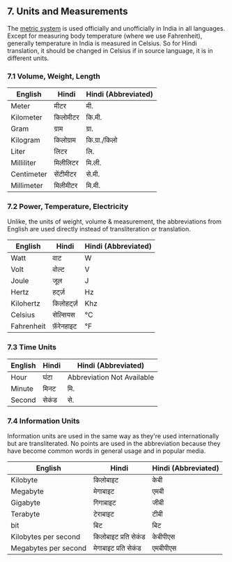 ## 7. Units and Measurements

The [metric system](https://en.wikipedia.org/wiki/Metric_system) is used officially and unofficially in India in all languages. Except for measuring body temperature (where we use Fahrenheit), generally temperature in India is measured in Celsius. So for Hindi translation, it should be changed in Celsius if in source language, it is in different units.

### 7.1 Volume, Weight, Length

| English | Hindi | Hindi (Abbreviated) |
| ------- | ----- | ------------------- |
| Meter | मीटर | मी. |
| Kilometer | किलोमीटर | कि.मी. |
| Gram | ग्राम | ग्रा. |
| Kilogram | किलोग्राम | कि.ग्रा./किलो |
| Liter | लिटर | लि. |
| Milliliter | मिलीलिटर | मि.ली. |
| Centimeter | सेंटीमीटर | से.मी. |
| Millimeter | मिलीमीटर | मि.मी. |

### 7.2 Power, Temperature, Electricity

Unlike, the units of weight, volume & measurement, the abbreviations from English are used directly instead of transliteration or translation.

| English | Hindi | Hindi (Abbreviated) |
| ------- | ----- | ------------------- |
| Watt | वाट | W |
| Volt | वोल्ट | V |
| Joule | जूल | J |
| Hertz | हर्ट्ज़ | Hz |
| Kilohertz | किलोहर्ट्ज़ | Khz |
| Celsius | सेल्सियस | °С |
| Fahrenheit | फ़ॅरेनहाइट | °F |

### 7.3 Time Units

| English | Hindi | Hindi (Abbreviated) |
| ------- | ----- | ------------------- |
| Hour | घंटा | Abbreviation Not Available |
| Minute | मिनट | मि. |
| Second | सेकंड | से. |

### 7.4 Information Units

Information units are used in the same way as they're used internationally but are transliterated. No points are used in the abbreviation because they have become common words in general usage and in popular media.

| English | Hindi | Hindi (Abbreviated) |
| ------- | ----- | ------------------- |
| Kilobyte | किलोबाइट | केबी |
| Megabyte | मेगाबाइट | एमबी |
| Gigabyte | गिगाबाइट | जीबी |
| Terabyte | टेराबाइट | टीबी |
| bit | बिट | बिट |
| Kilobytes per second | किलोबाइट प्रति सेकंड | केबीपीएस |
| Megabytes per second | मेगाबाइट प्रति सेकंड | एमबीपीएस |
